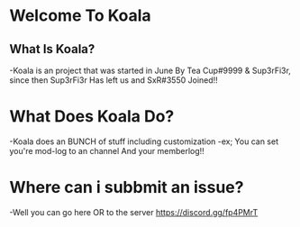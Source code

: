 # Welcome To Koala 


## What Is Koala?
-Koala is an project that was started in June By Tea Cup#9999 & Sup3rFi3r, since then Sup3rFi3r Has left us and SxR#3550 Joined!!

# What Does Koala Do?
-Koala does an BUNCH of stuff including customization
-ex; You can set you're mod-log to an channel And your memberlog!!

# Where can i subbmit an issue?
-Well you can go here OR to the server https://discord.gg/fp4PMrT
